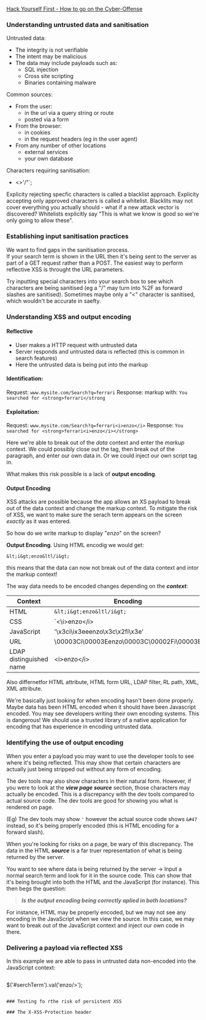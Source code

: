 [Hack Yourself First - How to go on the Cyber-Offense](https://app.pluralsight.com/library/courses/hack-yourself-first/table-of-contents)

### Understanding untrusted data and sanitisation

Untrusted data:
* The integrity is not verifiable
* The intent may be malicious
* The data may include payloads such as:
    * SQL injection
    * Cross site scripting
    * Binaries containing malware

Common sources:
* From the user:
    * in the url via a query string or route
    * posted via a form
* From the browser:
    * in cookies
    * in the request headers (eg in the user agent)
* From any number of other locations
    * external services
    * your own database

Characters requiring sanitisation:
* <>'/"`;

Explicity rejecting specfic characters is called a blacklist approach.
Explicity accepting only approved characters is called a whitelist.
Blacklits may not cover everything you actually should - what if a new attack vector is discovered? Whitelists explicitly say "This is what we know is good so we're only going to allow these".

### Establishing input sanitisation practices

We want to find gaps in the sanitisation process.  
If your search term is shown in the URL then it's being sent to the server as part of a GET request rather than a POST. The easiest way to perform reflective XSS is throught the URL parameters.

Try inputting special characters into your search box to see which characters are being sanitised (eg a "/" may turn into %2F as forward slashes are sanitised). Sometimes maybe only a "<" character is sanitised, which wouldn't be accurate in saefty.

### Understanding XSS and output encoding

#### Reflective

* User makes a HTTP request with untrusted data
* Server responds and untrusted data is reflected (this is common in search features)
* Here the untrusted data is being put into the markup

#### Identification:

Request: `www.mysite.com/Search?q=ferrari`
Response: markup with: `You searched for <strong>ferrari</strong`

#### Exploitation:

Request: `www.mysite.com/Search?q=ferrari<i>enzo</i>`
Response: `You searched for <strong>ferrari<i>enzo</i></strong>`

Here we're able to break out of the *data* context and enter the *markup* context. We could possibly close out the </strong> tag, then break out of the paragraph, and enter our own data in. Or we could inject our own script tag in.

What makes this risk possible is a lack of **output encoding**.

#### Output Encoding

XSS attacks are possible because the app allows an XS payload to break out of the data context and change the markup context. To mitigate the risk of XSS, we want to make sure the serach term appears on the screen *exactly* as it was entered.

So how do we write markup to display "<i>enzo</i>" on the screen?

**Output Encoding**. Using HTML encodig we would get:

`&lt;i&gt;enzo&ltl/i&gt;`

this means that the data can now not break out of the data context and intor the markup context!

The way data needs to be encoded changes depending on the ***context***:

Context | Encoding
--- | ---
HTML | `&lt;i&gt;enzo&ltl/i&gt;`
CSS | `<\i\>enzo\</i\>
JavaScript | '\x3ci\ix3eeenzo\x3c\x2fi\x3e'
URL | \00003Ci\00003Eenzo\00003C\00002Fi\00003E
LDAP distinguished name | \<i\>enzo\</i\> 

Also differnetfor HTML attribute, HTML form URL, LDAP filter, RL path, XML, XML attribute. 

We're basically just looking for when encoding hasn't been done properly. Maybe data has been HTML encoded when it should have been Javascript encoded.  You may see developers writing their own encoding systems. This is dangerous! We should use a trusted library of a native application for encoding that has experience in encoding untrusted data.

### Identifying the use of output encoding

When you enter a payload you may want to use the developer tools to see where it's being reflected. This may show that certain characters are actually just being stripped out without any form of encoding. 

The dev tools may also show characters in their natural form. However, if you were to look at the ***view page source*** section, those characters may actually be encoded. This is a discrepancy with the dev tools compared to actual source code. The dev tools are good for showing you what is rendered on page.

(Eg) The dev tools may show `'` however the actual source code shows `&#47` instead, so it's being properly encoded (this is HTML encoding for a forward slash).

When you're looking for risks on a page, be wary of this discrepancy. The data in the HTML ***source*** is a far truer representation of what is being returned by the server.

You want to see where data is being returned by the server -> Input a normal search term and look for it in the source code. This can show that it's being brought into both the HTML and the JavaScript (for instance). This then begs the question:

> ***Is the output encoding being correctly aplied in both locations?***

For instance, HTML may be properly encoded, but we may not see any encoding in the JavaScript when we view the source. In this case, we may want to break out of the JavaScript context and inject our own code in there.

### Delivering a payload via reflected XSS

In this example we are able to pass in untrusted data non-encoded into the JavaScript context:

> ```
$('#serchTerm').val('enzo/>');
```

### Testing fo rthe risk of persistent XSS

### The X-XSS-Protection header
